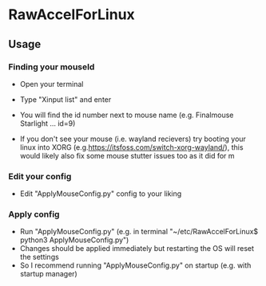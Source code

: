 # RawAccelForLinux

## Usage

### Finding your mouseId

- Open your terminal
- Type "Xinput list" and enter
- You will find the id number next to mouse name (e.g. Finalmouse Starlight ... id=9)

- If you don't see your mouse (i.e. wayland recievers) try booting your linux into XORG (e.g.https://itsfoss.com/switch-xorg-wayland/), this would likely also fix some mouse stutter issues too as it did for m

### Edit your config

- Edit "ApplyMouseConfig.py" config to your liking

### Apply config

- Run "ApplyMouseConfig.py" (e.g. in terminal "~/etc/RawAccelForLinux$ python3 ApplyMouseConfig.py")
- Changes should be applied immediately but restarting the OS will reset the settings
- So I recommend running "ApplyMouseConfig.py" on startup (e.g. with startup manager)


